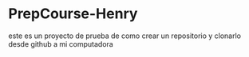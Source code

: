 # PrepCourse-Henry
este es un proyecto de prueba de como crear un repositorio y clonarlo desde github a mi computadora
